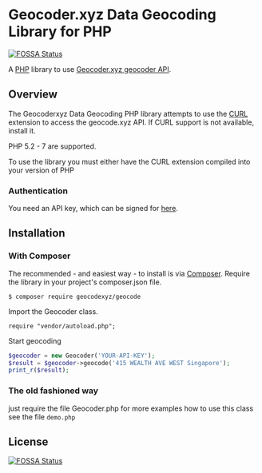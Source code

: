 # Geocoder.xyz Data Geocoding Library for PHP
[![FOSSA Status](https://app.fossa.io/api/projects/git%2Bgithub.com%2Frezartmuco%2FGeocoderXYZ.svg?type=shield)](https://app.fossa.io/projects/git%2Bgithub.com%2Frezartmuco%2FGeocoderXYZ?ref=badge_shield)


A [PHP](http://php.net/) library to use [Geocoder.xyz geocoder API](https://geocode.xyz).

## Overview
The Geocoderxyz Data Geocoding PHP library attempts to use the [CURL](http://www.php.net/manual/en/book.curl.php)
extension to access the geocode.xyz API. If CURL support is not available, install it.

PHP 5.2 - 7 are supported. 

To use the library you must either have the CURL extension compiled into your version of PHP 

### Authentication

You need an API key, which can be signed for [here](http://geocode.xyz/api).

## Installation

### With Composer

The recommended - and easiest way - to install is via [Composer](https://getcomposer.org/).
Require the library in your project's composer.json file.

```
$ composer require geocodexyz/geocode
```

Import the Geocoder class.

```
require "vendor/autoload.php";
```

Start geocoding

```php
$geocoder = new Geocoder('YOUR-API-KEY');
$result = $geocoder->geocode('415 WEALTH AVE WEST Singapore');
print_r($result);
```

### The old fashioned way
just require the file Geocoder.php 
for more examples how to use this class see the file `demo.php`






## License
[![FOSSA Status](https://app.fossa.io/api/projects/git%2Bgithub.com%2Frezartmuco%2FGeocoderXYZ.svg?type=large)](https://app.fossa.io/projects/git%2Bgithub.com%2Frezartmuco%2FGeocoderXYZ?ref=badge_large)